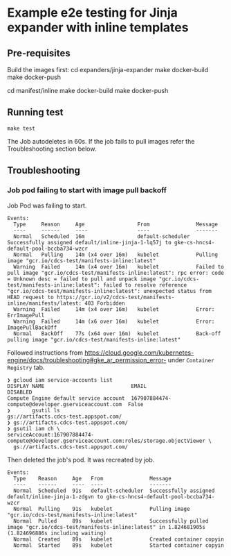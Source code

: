 # Example e2e testing for Jinja expander with inline templates

## Pre-requisites
Build the images first:
cd expanders/jinja-expander
make docker-build
make docker-push

cd manifest/inline
make docker-build
make docker-push

## Running test
```
make test
```

The Job autodeletes in 60s.
If the job fails to pull images refer the Troubleshooting section below.


## Troubleshooting

### Job pod failing to start with image pull backoff
Job Pod was failing to start.

```
Events:
  Type     Reason     Age                 From               Message
  ----     ------     ----                ----               -------
  Normal   Scheduled  16m                 default-scheduler  Successfully assigned default/inline-jinja-1-lq57j to gke-cs-hncs4-default-pool-bccba734-wzcr
  Normal   Pulling    14m (x4 over 16m)   kubelet            Pulling image "gcr.io/cdcs-test/manifests-inline:latest"
  Warning  Failed     14m (x4 over 16m)   kubelet            Failed to pull image "gcr.io/cdcs-test/manifests-inline:latest": rpc error: code = Unknown desc = failed to pull and unpack image "gcr.io/cdcs-test/manifests-inline:latest": failed to resolve reference "gcr.io/cdcs-test/manifests-inline:latest": unexpected status from HEAD request to https://gcr.io/v2/cdcs-test/manifests-inline/manifests/latest: 403 Forbidden
  Warning  Failed     14m (x4 over 16m)   kubelet            Error: ErrImagePull
  Warning  Failed     14m (x6 over 16m)   kubelet            Error: ImagePullBackOff
  Normal   BackOff    77s (x64 over 16m)  kubelet            Back-off pulling image "gcr.io/cdcs-test/manifests-inline:latest"

```


Followed instructions from https://cloud.google.com/kubernetes-engine/docs/troubleshooting#gke_ar_permission_error- under `Container Registry` tab.

```
❯ gcloud iam service-accounts list
DISPLAY NAME                            EMAIL                                               DISABLED
Compute Engine default service account  167907884474-compute@developer.gserviceaccount.com  False
❯       gsutil ls
gs://artifacts.cdcs-test.appspot.com/
❯ gs://artifacts.cdcs-test.appspot.com/
❯ gsutil iam ch \
serviceAccount:167907884474-compute@developer.gserviceaccount.com:roles/storage.objectViewer \
  gs://artifacts.cdcs-test.appspot.com/

```

Then deleted the job's pod.
It was recreated by job.

```
Events:
  Type    Reason     Age   From               Message
  ----    ------     ----  ----               -------
  Normal  Scheduled  91s   default-scheduler  Successfully assigned default/inline-jinja-1-zdgvn to gke-cs-hncs4-default-pool-bccba734-wzcr
  Normal  Pulling    91s   kubelet            Pulling image "gcr.io/cdcs-test/manifests-inline:latest"
  Normal  Pulled     89s   kubelet            Successfully pulled image "gcr.io/cdcs-test/manifests-inline:latest" in 1.824681905s (1.824696886s including waiting)
  Normal  Created    89s   kubelet            Created container copyin
  Normal  Started    89s   kubelet            Started container copyin

```
